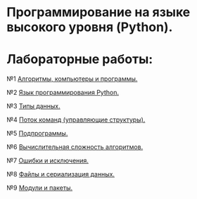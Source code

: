 # Программирование на языке высокого уровня (Python).

# Лабораторные работы:

№1 [Алгоритмы, компьютеры и программы.]()

№2 [Язык программирования Python.]()

№3 [Типы данных.](/tesk_03_02.ipynb)

№4 [Поток команд (управляющие структуры).](/tesk_4.ipynb)

№5 [Подпрограммы.]()

№6 [Вычислительная сложность алгоритмов.]()

№7 [Ошибки и исключения.]()

№8 [Файлы и сериализация данных.]()

№9 [Модули и пакеты.]()
